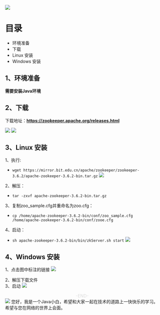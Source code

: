 ![](https://cdn.jsdelivr.net/gh/tsing-dong/drawing.bed/java/senior/distriuted/zookeeper/basic/java-senior-distriuted-zookeeper-%E5%9F%BA%E7%A1%80%E7%AF%87-%E5%AE%89%E8%A3%85.png)

# 目录
- 环境准备
- 下载
- Linux 安装
- Windows 安装

## 1、环境准备
**需要安装Java环境**  

## 2、下载
下载地址：**https://zookeeper.apache.org/releases.html**  

![](https://cdn.jsdelivr.net/gh/tsing-dong/drawing.bed/java/senior/distriuted/zookeeper/basic/java-senior-distriuted-zookeeper-基础篇-安装-01.png)
![](https://cdn.jsdelivr.net/gh/tsing-dong/drawing.bed/java/senior/distriuted/zookeeper/basic/java-senior-distriuted-zookeeper-基础篇-安装-02.png)

## 3、Linux 安装
1、执行:  
- `wget https://mirror.bit.edu.cn/apache/zookeeper/zookeeper-3.6.2/apache-zookeeper-3.6.2-bin.tar.gz`
![](https://cdn.jsdelivr.net/gh/tsing-dong/drawing.bed/java/senior/distriuted/zookeeper/basic/java-senior-distriuted-zookeeper-%E5%9F%BA%E7%A1%80%E7%AF%87-%E5%AE%89%E8%A3%85-03.png)

2、解压：  
- `tar -zxvf apache-zookeeper-3.6.2-bin.tar.gz`  

3、复制zoo_sample.cfg并重命名为zoo.cfg：  
- `cp /home/apache-zookeeper-3.6.2-bin/conf/zoo_sample.cfg /home/apache-zookeeper-3.6.2-bin/conf/zooe.cfg`  

4、启动：  
- `sh apache-zookeeper-3.6.2-bin/bin/zkServer.sh start`
![](https://cdn.jsdelivr.net/gh/tsing-dong/drawing.bed/java/senior/distriuted/zookeeper/basic/java-senior-distriuted-zookeeper-基础篇-安装-04.png)

## 4、Windows 安装
1、点击图中标注的链接
![](https://cdn.jsdelivr.net/gh/tsing-dong/drawing.bed/java/senior/distriuted/zookeeper/basic/java-senior-distriuted-zookeeper-基础篇-安装-02.png)

2、解压下载文件   
3、启动
![](https://cdn.jsdelivr.net/gh/tsing-dong/drawing.bed/java/senior/distriuted/zookeeper/basic/java-senior-distriuted-zookeeper-%E5%9F%BA%E7%A1%80%E7%AF%87-%E5%AE%89%E8%A3%85-05.png)


<span style="display:block;text-align:center;color:#DCDCDC;">-END-</span>
![](https://cdn.jsdelivr.net/gh/tsing-dong/drawing.bed/personal/%E5%BE%AE%E4%BF%A1%E5%85%AC%E4%BC%97%E5%8F%B7.png)
您好，我是一个Java小白，希望和大家一起在技术的道路上一快快乐的学习。希望与您在网络的世界上会面。
